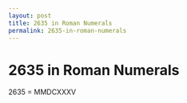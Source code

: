 ```yaml
---
layout: post
title: 2635 in Roman Numerals
permalink: 2635-in-roman-numerals
---
```


# 2635 in Roman Numerals

2635 = MMDCXXXV
